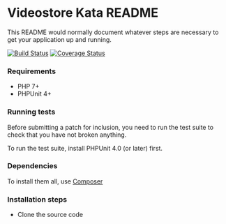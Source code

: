 # Videostore Kata README #

This README would normally document whatever steps are necessary to get your application up and running. 

[![Build Status](https://travis-ci.org/monxu-rp/videostore-kata.svg?branch=master)](https://travis-ci.org/monxu-rp/videostore-kata)
[![Coverage Status](https://coveralls.io/repos/github/monxu-rp/videostore-kata/badge.svg)](https://coveralls.io/github/monxu-rp/videostore-kata)

### Requirements ###

* PHP 7+
* PHPUnit 4+

### Running tests ###

Before submitting a patch for inclusion, you need to run the test suite to check that you have not broken anything.

To run the test suite, install PHPUnit 4.0 (or later) first.

### Dependencies ###

To install them all, use [Composer](https://getcomposer.org/)

### Installation steps ###

* Clone the source code
